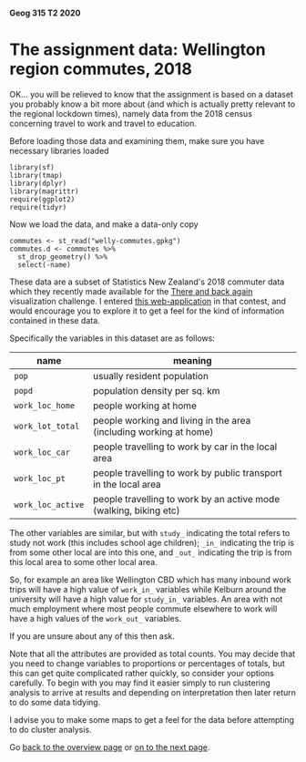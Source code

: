 #### Geog 315 T2 2020
# The assignment data: Wellington region commutes, 2018
OK... you will be relieved to know that the assignment is based on a dataset you probably know a bit more about (and which is actually pretty relevant to the regional lockdown times), namely data from the 2018 census concerning travel to work and travel to education.

Before loading those data and examining them, make sure you have necessary libraries loaded

```{r}
library(sf)
library(tmap)
library(dplyr)
library(magrittr)
require(ggplot2)
require(tidyr)
```

Now we load the data, and make a data-only copy

```{r}
commutes <- st_read("welly-commutes.gpkg")
commutes.d <- commutes %>%
  st_drop_geometry() %>%
  select(-name)
```

These data are a subset of Statistics New Zealand's 2018 commuter data which they recently made available for the [There and back again](https://www.stats.govt.nz/2018-census/there-and-back-again-data-visualisation-competition) visualization challenge. I entered [this web-application](https://dosull.github.io/commute-viewer/commute-viewer-app/) in that contest, and would encourage you to explore it to get a feel for the kind of information contained in these data.

Specifically the variables in this dataset are as follows:

name | meaning
-- | -- 
`pop` | usually resident population
`popd` | population density per sq. km
`work_loc_home` | people working at home
`work_lot_total` | people working and living in the area (including working at home)
`work_loc_car` | people travelling to work by car in the local area
`work_loc_pt` | people travelling to work by public transport in the local area
`work_loc_active` | people travelling to work by an active mode (walking, biking etc)

The other variables are similar, but with `study_` indicating the total refers to study not work (this includes school age children); `_in_` indicating the trip is from some other local are into this one, and `_out_` indicating the trip is from this local area to some other local area.

So, for example an area like Wellington CBD which has many inbound work trips will have a high value of `work_in_` variables while Kelburn around the university will have a high value for `study_in_` variables. An area with not much employment where most people commute elsewhere to work will have a high values of the `work_out_` variables.

If you are unsure about any of this then ask.

Note that all the attributes are provided as total counts. You may decide that you need to change variables to proportions or percentages of totals, but this can get quite complicated rather quickly, so consider your options carefully. To begin with you may find it easier simply to run clustering analysis to arrive at results and depending on interpretation then later return to do some data tidying.

I advise you to make some maps to get a feel for the data before attempting to do cluster analysis.

Go [back to the overview page](README.md) or [on to the next page](clustering-analysis-04-assignment.md).
